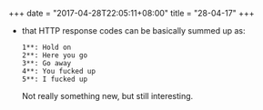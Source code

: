 +++
date = "2017-04-28T22:05:11+08:00"
title = "28-04-17"
+++

* that HTTP response codes can be basically summed up as:
  ```
  1**: Hold on
  2**: Here you go
  3**: Go away
  4**: You fucked up
  5**: I fucked up
  ```
  Not really something new, but still interesting.
